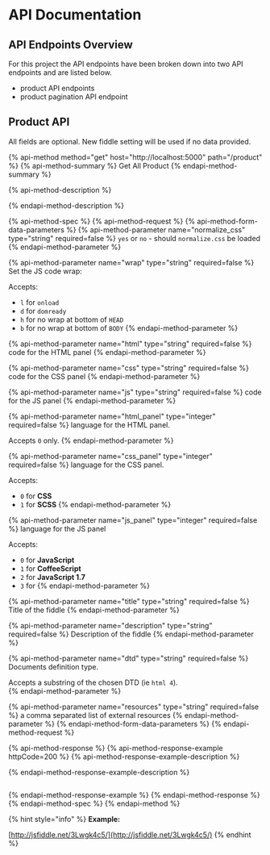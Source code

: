 # API Documentation

## API Endpoints Overview

For this project the API endpoints have been broken down into two API endpoints and are listed below.

* product API endpoints
* product pagination API endpoint





## Product API

All fields are optional. New fiddle setting will be used if no data provided.

{% api-method method="get" host="http://localhost:5000" path="/product" %}
{% api-method-summary %}
Get All Product
{% endapi-method-summary %}

{% api-method-description %}

{% endapi-method-description %}

{% api-method-spec %}
{% api-method-request %}
{% api-method-form-data-parameters %}
{% api-method-parameter name="normalize\_css" type="string" required=false %}
`yes` or `no` - should `normalize.css` be loaded
{% endapi-method-parameter %}

{% api-method-parameter name="wrap" type="string" required=false %}
Set the JS code wrap:  
  
Accepts:  
  
- `l` for `onload`  
- `d` for `domready`  
- `h` for no wrap at bottom of `HEAD`  
- `b` for no wrap at bottom of `BODY`
{% endapi-method-parameter %}

{% api-method-parameter name="html" type="string" required=false %}
code for the HTML panel
{% endapi-method-parameter %}

{% api-method-parameter name="css" type="string" required=false %}
code for the CSS panel
{% endapi-method-parameter %}

{% api-method-parameter name="js" type="string" required=false %}
code for the JS panel
{% endapi-method-parameter %}

{% api-method-parameter name="html\_panel" type="integer" required=false %}
language for the HTML panel.  
  
Accepts `0` only.
{% endapi-method-parameter %}

{% api-method-parameter name="css\_panel" type="integer" required=false %}
language for the CSS panel.  
  
Accepts:  
- `0` for **CSS**  
- `1` for **SCSS**
{% endapi-method-parameter %}

{% api-method-parameter name="js\_panel" type="integer" required=false %}
language for the JS panel  
  
Accepts:  
- `0` for **JavaScript**  
- `1` for **CoffeeScript**  
- `2` for **JavaScript 1.7**  
- `3` for 
{% endapi-method-parameter %}

{% api-method-parameter name="title" type="string" required=false %}
Title of the fiddle
{% endapi-method-parameter %}

{% api-method-parameter name="description" type="string" required=false %}
Description of the fiddle
{% endapi-method-parameter %}

{% api-method-parameter name="dtd" type="string" required=false %}
Documents definition type.  
  
Accepts a substring of the chosen DTD \(ie `html 4`\).  
{% endapi-method-parameter %}

{% api-method-parameter name="resources" type="string" required=false %}
a comma separated list of external resources
{% endapi-method-parameter %}
{% endapi-method-form-data-parameters %}
{% endapi-method-request %}

{% api-method-response %}
{% api-method-response-example httpCode=200 %}
{% api-method-response-example-description %}

{% endapi-method-response-example-description %}

```

```
{% endapi-method-response-example %}
{% endapi-method-response %}
{% endapi-method-spec %}
{% endapi-method %}

{% hint style="info" %}
**Example:**

[http://jsfiddle.net/3Lwgk4c5/](http://jsfiddle.net/3Lwgk4c5/)
{% endhint %}




